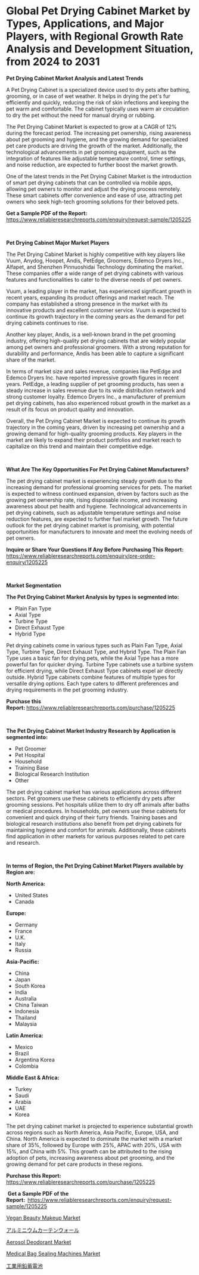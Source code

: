 <p><h1>Global Pet Drying Cabinet Market by Types, Applications, and Major Players, with Regional Growth Rate Analysis and Development Situation, from 2024 to 2031</h1></p><p><strong>Pet Drying Cabinet Market Analysis and Latest Trends</strong></p>
<p><p>A Pet Drying Cabinet is a specialized device used to dry pets after bathing, grooming, or in case of wet weather. It helps in drying the pet's fur efficiently and quickly, reducing the risk of skin infections and keeping the pet warm and comfortable. The cabinet typically uses warm air circulation to dry the pet without the need for manual drying or rubbing.</p><p>The Pet Drying Cabinet Market is expected to grow at a CAGR of 12% during the forecast period. The increasing pet ownership, rising awareness about pet grooming and hygiene, and the growing demand for specialized pet care products are driving the growth of the market. Additionally, the technological advancements in pet grooming equipment, such as the integration of features like adjustable temperature control, timer settings, and noise reduction, are expected to further boost the market growth.</p><p>One of the latest trends in the Pet Drying Cabinet Market is the introduction of smart pet drying cabinets that can be controlled via mobile apps, allowing pet owners to monitor and adjust the drying process remotely. These smart cabinets offer convenience and ease of use, attracting pet owners who seek high-tech grooming solutions for their beloved pets.</p></p>
<p><strong>Get a Sample PDF of the Report:&nbsp;</strong> <a href="https://www.reliableresearchreports.com/enquiry/request-sample/1205225">https://www.reliableresearchreports.com/enquiry/request-sample/1205225</a></p>
<p>&nbsp;</p>
<p><strong>Pet Drying Cabinet Major Market Players</strong></p>
<p><p>The Pet Drying Cabinet Market is highly competitive with key players like Vuum, Anydog, Hoopet, Andis, PetEdge, Groomers, Edemco Dryers Inc., Alfapet, and Shenzhen Pinnuoshidai Technology dominating the market. These companies offer a wide range of pet drying cabinets with various features and functionalities to cater to the diverse needs of pet owners.</p><p>Vuum, a leading player in the market, has experienced significant growth in recent years, expanding its product offerings and market reach. The company has established a strong presence in the market with its innovative products and excellent customer service. Vuum is expected to continue its growth trajectory in the coming years as the demand for pet drying cabinets continues to rise.</p><p>Another key player, Andis, is a well-known brand in the pet grooming industry, offering high-quality pet drying cabinets that are widely popular among pet owners and professional groomers. With a strong reputation for durability and performance, Andis has been able to capture a significant share of the market.</p><p>In terms of market size and sales revenue, companies like PetEdge and Edemco Dryers Inc. have reported impressive growth figures in recent years. PetEdge, a leading supplier of pet grooming products, has seen a steady increase in sales revenue due to its wide distribution network and strong customer loyalty. Edemco Dryers Inc., a manufacturer of premium pet drying cabinets, has also experienced robust growth in the market as a result of its focus on product quality and innovation.</p><p>Overall, the Pet Drying Cabinet Market is expected to continue its growth trajectory in the coming years, driven by increasing pet ownership and a growing demand for high-quality grooming products. Key players in the market are likely to expand their product portfolios and market reach to capitalize on this trend and maintain their competitive edge.</p></p>
<p>&nbsp;</p>
<p><strong>What Are The Key Opportunities For Pet Drying Cabinet Manufacturers?</strong></p>
<p><p>The pet drying cabinet market is experiencing steady growth due to the increasing demand for professional grooming services for pets. The market is expected to witness continued expansion, driven by factors such as the growing pet ownership rate, rising disposable income, and increasing awareness about pet health and hygiene. Technological advancements in pet drying cabinets, such as adjustable temperature settings and noise reduction features, are expected to further fuel market growth. The future outlook for the pet drying cabinet market is promising, with potential opportunities for manufacturers to innovate and meet the evolving needs of pet owners.</p></p>
<p><strong>Inquire or Share Your Questions If Any Before Purchasing This Report:</strong> <a href="https://www.reliableresearchreports.com/enquiry/pre-order-enquiry/1205225">https://www.reliableresearchreports.com/enquiry/pre-order-enquiry/1205225</a></p>
<p>&nbsp;</p>
<p><strong>Market Segmentation</strong></p>
<p><strong>The Pet Drying Cabinet Market Analysis by types is segmented into:</strong></p>
<p><ul><li>Plain Fan Type</li><li>Axial Type</li><li>Turbine Type</li><li>Direct Exhaust Type</li><li>Hybrid Type</li></ul></p>
<p><p>Pet drying cabinets come in various types such as Plain Fan Type, Axial Type, Turbine Type, Direct Exhaust Type, and Hybrid Type. The Plain Fan Type uses a basic fan for drying pets, while the Axial Type has a more powerful fan for quicker drying. Turbine Type cabinets use a turbine system for efficient drying, while Direct Exhaust Type cabinets expel air directly outside. Hybrid Type cabinets combine features of multiple types for versatile drying options. Each type caters to different preferences and drying requirements in the pet grooming industry.</p></p>
<p><strong>Purchase this Report:&nbsp;</strong><a href="https://www.reliableresearchreports.com/purchase/1205225">https://www.reliableresearchreports.com/purchase/1205225</a></p>
<p>&nbsp;</p>
<p><strong>The Pet Drying Cabinet Market Industry Research by Application is segmented into:</strong></p>
<p><ul><li>Pet Groomer</li><li>Pet Hospital</li><li>Household</li><li>Training Base</li><li>Biological Research Institution</li><li>Other</li></ul></p>
<p><p>The pet drying cabinet market has various applications across different sectors. Pet groomers use these cabinets to efficiently dry pets after grooming sessions. Pet hospitals utilize them to dry off animals after baths or medical procedures. In households, pet owners use these cabinets for convenient and quick drying of their furry friends. Training bases and biological research institutions also benefit from pet drying cabinets for maintaining hygiene and comfort for animals. Additionally, these cabinets find application in other markets for various purposes related to pet care and research.</p></p>
<p>&nbsp;</p>
<p><strong>In terms of Region, the Pet Drying Cabinet Market Players available by Region are:</strong></p>
<p>
    <p> <strong> North America: </strong>
        <ul>
            <li>United States</li>
            <li>Canada</li>
        </ul>
        </p> 
    <p> <strong> Europe: </strong>
        <ul>
            <li>Germany</li>
            <li>France</li>
            <li>U.K.</li>
            <li>Italy</li>
            <li>Russia</li>
        </ul>
        </p> 
    <p> <strong> Asia-Pacific: </strong>
        <ul>
            <li>China</li>
            <li>Japan</li>
            <li>South Korea</li>
            <li>India</li>
            <li>Australia</li>
            <li>China Taiwan</li>
            <li>Indonesia</li>
            <li>Thailand</li>
            <li>Malaysia</li>
        </ul>
        </p> 
    <p> <strong> Latin America: </strong>
        <ul>
            <li>Mexico</li>
            <li>Brazil</li>
            <li>Argentina Korea</li>
            <li>Colombia</li>
        </ul>
        </p> 
    <p> <strong> Middle East & Africa: </strong>
        <ul>
            <li>Turkey</li>
            <li>Saudi</li>
            <li>Arabia</li>
            <li>UAE</li>
            <li>Korea</li>
        </ul>
    </p>
    </p>
<p><p>The pet drying cabinet market is projected to experience substantial growth across regions such as North America, Asia Pacific, Europe, USA, and China. North America is expected to dominate the market with a market share of 35%, followed by Europe with 25%, APAC with 20%, USA with 15%, and China with 5%. This growth can be attributed to the rising adoption of pets, increasing awareness about pet grooming, and the growing demand for pet care products in these regions.</p></p>
<p><strong>Purchase this Report: </strong><a href="https://www.reliableresearchreports.com/purchase/1205225">https://www.reliableresearchreports.com/purchase/1205225</a></p>
<p>&nbsp;<strong>Get a Sample PDF of the Report:&nbsp;&nbsp;</strong><a href="https://www.reliableresearchreports.com/enquiry/request-sample/1205225">https://www.reliableresearchreports.com/enquiry/request-sample/1205225</a></p>
<p><strong></strong></p>
<p><p><a href="https://github.com/dx0328/Market-Research-Report-List-1/blob/main/vegan-beauty-makeup-market.md">Vegan Beauty Makeup Market</a></p><p><a href="https://github.com/ksxzwxabcuynh011/Market-Research-Report-List-1/blob/main/42587284254.md">アルミニウムカーテンウォール</a></p><p><a href="https://github.com/juancolorado15/Market-Research-Report-List-1/blob/main/aerosol-deodorant-market.md">Aerosol Deodorant Market</a></p><p><a href="https://issuu.com/reportprime-2/docs/medical-bag-sealing-machines-market-size-2030.pptx">Medical Bag Sealing Machines Market</a></p><p><a href="https://github.com/mcbeesbxa270/Market-Research-Report-List-1/blob/main/53594734255.md">工業用鉛蓄電池</a></p></p>